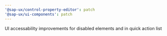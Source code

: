 ```yaml
---
'@sap-ux/control-property-editor': patch
'@sap-ux/ui-components': patch
---
```


UI accessability improvements for disabled elements and in quick action list

